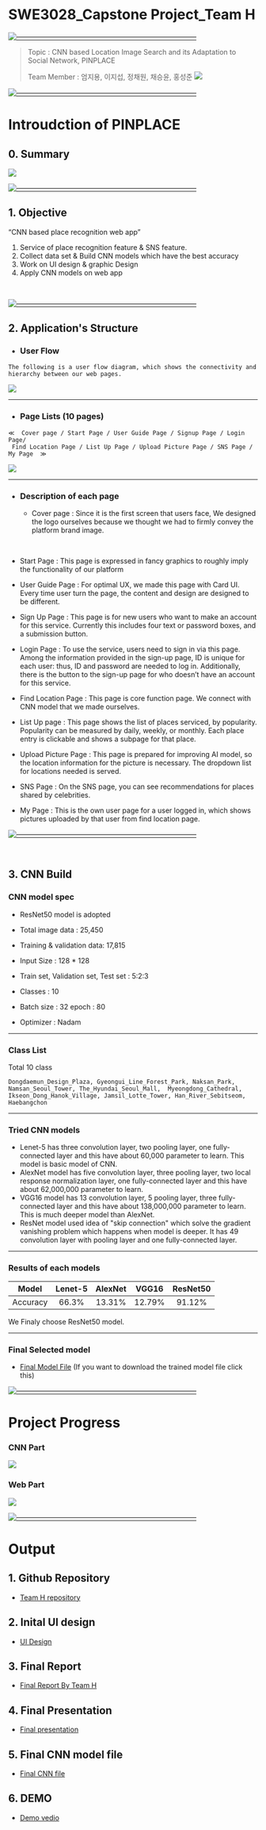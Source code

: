 # SWE3028_Capstone Project_Team H

[![——————————————————————————](https://raw.githubusercontent.com/andreasbm/readme/master/assets/lines/colored.png)](#license)

> Topic : CNN based Location Image Search and its Adaptation to Social Network, PINPLACE
>
> Team Member : 엄지용, 이지섭, 정채원, 채승윤, 홍성준
> <img src="./intro_team.png">
> 
[![——————————————————————————](https://raw.githubusercontent.com/andreasbm/readme/master/assets/lines/colored.png)](#license)
 

# Introudction of PINPLACE


## 0. Summary

<img src="./pinplace.png">
<br>

[![——————————————————————————](https://raw.githubusercontent.com/andreasbm/readme/master/assets/lines/colored.png)](#license)

## 1. Objective

 “CNN based place recognition web app”


  1. Service of place recognition feature & SNS feature.
  2. Collect data set & Build CNN models which have the best accuracy
  3. Work on UI design & graphic Design
  4. Apply CNN models on web app
   
<br>


[![——————————————————————————](https://raw.githubusercontent.com/andreasbm/readme/master/assets/lines/colored.png)](#license)


## 2. Application's Structure
- ### User Flow
 ```
 The following is a user flow diagram, which shows the connectivity and hierarchy between our web pages.
 ```

<img src="./userflow.png">
 <br>

------------------------------------------------------------------------------

- ### Page Lists (10 pages)
```
≪  Cover page / Start Page / User Guide Page / Signup Page / Login Page/
 Find Location Page / List Up Page / Upload Picture Page / SNS Page / My Page  ≫
 ```

 <img src="./overallui.png">
 

------------------------------------------------------------------------------

- ### Description of each page

	
  - Cover page :
 Since it is the first screen that users face, We designed the logo ourselves because we thought we had to firmly convey the platform brand image.
<br>

  - Start Page :
 This page is expressed in fancy graphics to roughly imply the functionality of our platform<br>

  - User Guide Page :
 For optimal UX, we made this page with Card UI. Every time user turn the page, the content and design are designed to be different. <br>


  - Sign Up Page :
 This page is for new users who want to make an account for this service. Currently this includes four text or password boxes, and a submission button. <br>

  - Login Page :
 To use the service, users need to sign in via this page. Among the information provided in the sign-up page, ID is unique for each user: thus, ID and password are needed to log in. Additionally, there is the button to the sign-up page for who doesn’t have an account for this service. <br>



  - Find Location Page :
 This page is core function page. We connect with CNN model that we made ourselves.  <br>


  - List Up page :
 This page shows the list of places serviced, by popularity. Popularity can be measured by daily, weekly, or monthly. Each place entry is clickable and shows a subpage for that place. <br>


  - Upload Picture Page :
 This page is prepared for improving AI model, so the location information for the picture is necessary. The dropdown list for locations needed is served. <br>


 
  - SNS Page :
On the SNS page, you can see recommendations for places shared by celebrities.


  - My Page :
This is the own user page for a user logged in, which shows pictures uploaded by that user from find location page. 

[![——————————————————————————](https://raw.githubusercontent.com/andreasbm/readme/master/assets/lines/colored.png)](#license)

<br>

## 3. CNN Build

### CNN model spec

- ResNet50 model is adopted

- Total image data : 25,450

- Training & validation data: 17,815

- Input Size : 128 * 128

- Train set, Validation set, Test set : 5:2:3

- Classes : 10

- Batch size : 32  epoch : 80

- Optimizer : Nadam

------------------------------------------------------------------------------

### Class List

Total 10 class

```
Dongdaemun_Design_Plaza, Gyeongui_Line_Forest_Park, Naksan_Park,
Namsan_Seoul_Tower, The_Hyundai_Seoul_Mall,  Myeongdong_Cathedral,
Ikseon_Dong_Hanok_Village, Jamsil_Lotte_Tower, Han_River_Sebitseom,
Haebangchon
```

------------------------------------------------------------------------------

### Tried CNN models

- Lenet-5 has three convolution layer, two pooling layer, one fully-connected layer and this have about 60,000 parameter to learn. This model is basic model of CNN.
- AlexNet model has five convolution layer, three pooling layer, two local response normalization layer, one fully-connected layer and this have about 62,000,000 parameter to learn.
- VGG16 model has 13 convolution layer, 5 pooling layer, three fully-connected layer and this have about 138,000,000 parameter to learn. This is much deeper model than AlexNet.
- ResNet model used idea of "skip connection" which solve the gradient vanishing problem which happens when model is deeper. It has 49 convolution layer with pooling layer and one fully-connected layer.

------------------------------------------------------------------------------

### Results of each models

|Model|Lenet-5|AlexNet|VGG16|ResNet50|
|:---:|:---:|:---:|:---:|:---:|
|Accuracy|66.3%|13.31%|12.79%|91.12%|

We Finaly choose ResNet50 model.

------------------------------------------------------------------------------

### Final Selected model

- [Final Model File](https://drive.google.com/file/d/1MFIPT5ijsCOwLAdOsRyfCbfzhh4M_r0I/view?usp=sharing) (If you want to download the trained model file click this)

[![——————————————————————————](https://raw.githubusercontent.com/andreasbm/readme/master/assets/lines/colored.png)](#license)


# Project Progress

<h3> CNN Part </h3>
<img src="./cnn_progress.png">
<br>
<h3> Web Part </h3>
<img src="./web_progress.png">

[![——————————————————————————](https://raw.githubusercontent.com/andreasbm/readme/master/assets/lines/colored.png)](#license)

# Output

## 1. Github Repository

- [Team H repository](https://github.com/Outsider-H/PINPLACE.git)

## 2. Inital UI design

- [UI Design](https://www.figma.com/file/kPRSZqt6wzZ49x4qpmfjma/캡스톤-UI?node-id=0%3A1)

## 3. Final Report

- [Final Report By Team H](https://github.com/SecAI-Lab/SWE3028/blob/main/Team-H/Capstone_final_report_team_H.pdf)

## 4. Final Presentation

- [Final presentation](https://github.com/SecAI-Lab/SWE3028/blob/main/final/Capstone_final_presentation_team_H.pdf)

## 5. Final CNN model file

- [Final CNN file](https://drive.google.com/file/d/1MFIPT5ijsCOwLAdOsRyfCbfzhh4M_r0I/view?usp=sharing)

## 6. DEMO

- [Demo vedio](https://github.com/SecAI-Lab/SWE3028/blob/main/Team-H/Demo.mp4)
